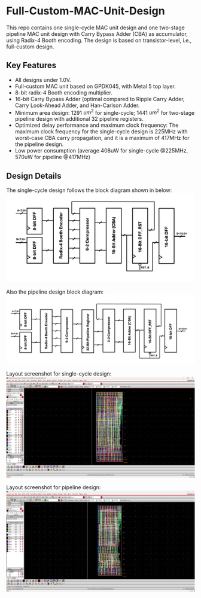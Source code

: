 # Full-Custom-MAC-Unit-Design
This repo contains one single-cycle MAC unit design and one two-stage pipeline MAC unit design with Carry Bypass Adder (CBA) as accumulator, using Radix-4 Booth encoding. The design is based on transistor-level, i.e., full-custom design.

## Key Features
- All designs under 1.0V.
- Full-custom MAC unit based on GPDK045, with Metal 5 top layer.
- 8-bit radix-4 Booth encoding multiplier.
- 16-bit Carry Bypass Adder (optimal compared to Ripple Carry Adder, Carry Look-Ahead Adder, and Han-Carlson Adder.
- Minimum area design: 1291 $um^2$ for single-cycle; 1441 $um^2$ for two-stage pipeline design with additional 32 pipeline registers. 
- Optimized delay performance and maximum clock frequency: The maximum clock frequency for the single-cycle design is 225MHz with worst-case CBA carry propagation, and it is a maximum of 417MHz for the pipeline design.
- Low power consumption (average 408uW for single-cycle @225MHz, 570uW for pipeline @417MHz)

## Design Details
The single-cycle design follows the block diagram shown in below:
![Single-Cycle MAC Unit Block Diagram](doc/mac_unit_sc_block_diagram.png)

Also the pipeline design block diagram:
![Pipeline MAC Unit Block Diagram](doc/mac_unit_ppl_block_diagram.png)

Layout screenshot for single-cycle design:
![Single-Cycle MAC Unit Layout](doc/mac_sc_layout.png)

Layout screenshot for pipeline design:
![Pipeline MAC Unit Layout](doc/mac_ppl_layout.png)
